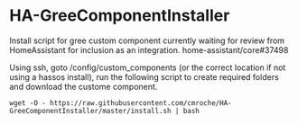 # HA-GreeComponentInstaller
Install script for gree custom component currently waiting for review from HomeAssistant for inclusion as an integration. home-assistant/core#37498

Using ssh, goto /config/custom_components (or the correct location if not using a hassos install), run the following script to create required folders and download the custome component.

`wget -O - https://raw.githubusercontent.com/cmroche/HA-GreeComponentInstaller/master/install.sh | bash`

